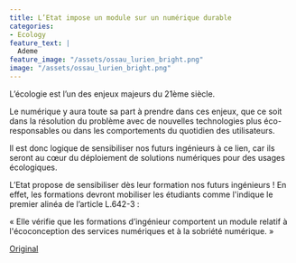 ```yaml
---
title: L’Etat impose un module sur un numérique durable
categories:
- Ecology
feature_text: |
  Ademe
feature_image: "/assets/ossau_lurien_bright.png"
image: "/assets/ossau_lurien_bright.png"
---
```


L’écologie est l’un des enjeux majeurs du 21ème siècle. 

Le numérique y aura toute sa part à prendre dans ces enjeux, que ce soit dans la résolution du problème avec de nouvelles technologies plus éco-responsables ou dans les comportements du quotidien des utilisateurs. 

Il est donc logique de sensibiliser nos futurs ingénieurs à ce lien, car ils seront au cœur du déploiement de solutions numériques pour des usages écologiques.

L’Etat propose de sensibiliser dès leur formation nos futurs ingénieurs ! En effet, les formations devront mobiliser les étudiants comme l'indique le premier alinéa de l’article L.642-3 :

« Elle vérifie que les formations d’ingénieur comportent un module relatif à l'écoconception des services numériques et à la sobriété numérique. »

[Original](https://www.linkedin.com/feed/update/urn:li:activity:6897142500256026624/)
